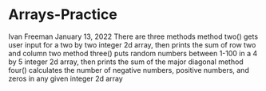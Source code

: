 # Arrays-Practice
Ivan Freeman
January 13, 2022
There are three methods
method two() gets user input for a two by two integer 2d array, then prints the sum of row two and column two
method three() puts random numbers between 1-100 in a 4 by 5 integer 2d array, then prints the sum of the major diagonal
method four() calculates the number of negative numbers, positive numbers, and zeros in any given integer 2d array
